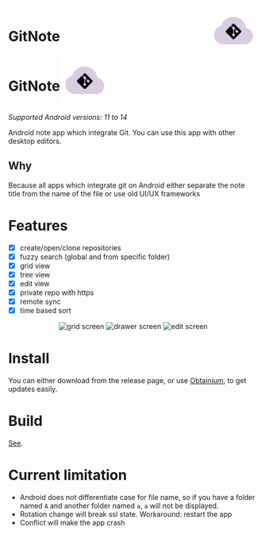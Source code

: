 


<div style="display: flex; align-items: center; justify-content: space-between;">
  <h1>GitNote</h1>
  <img src="assets/gitnote_icon.svg" alt="app icon" style="width:100px; height: auto;"/>
</div>


<div style="display: flex; align-items: center; align: center;">
  <h1>GitNote</h1>
  <img src="assets/gitnote_icon.svg" alt="app icon" style="width:100px; height: auto;"/>
</div>




_Supported Android versions: 11 to 14_

Android note app which integrate Git. You can use this app with other desktop editors.

## Why

Because all apps which integrate git on Android either separate the note title from the name of the file or use old UI/UX frameworks

# Features

- [x] create/open/clone repositories
- [x] fuzzy search (global and from specific folder)
- [x] grid view
- [x] tree view
- [x] edit view
- [x] private repo with https
- [x] remote sync
- [x] time based sort

<p  style="text-align: center;">
  <img src="https://media.githubusercontent.com/media/wiiznokes/gitnote/master/assets/grid.png" width="32%"  alt="grid screen"/>
  <img src="https://media.githubusercontent.com/media/wiiznokes/gitnote/master/assets/drawer.png" width="32%"  alt="drawer screen"/> 
  <img src="https://media.githubusercontent.com/media/wiiznokes/gitnote/master/assets/edit.png" width="32%"  alt="edit screen"/>
</p>

# Install

You can either download from the release page, or use [Obtainium](https://github.com/ImranR98/Obtainium), to get updates easily.

# Build

[See](./BUILD.md).

# Current limitation

- Android does not differentiate case for file name, so if you have a folder named `A` and another folder named `a`, `a` will not be displayed.
- Rotation change will break ssl state. Workaround: restart the app
- Conflict will make the app crash
